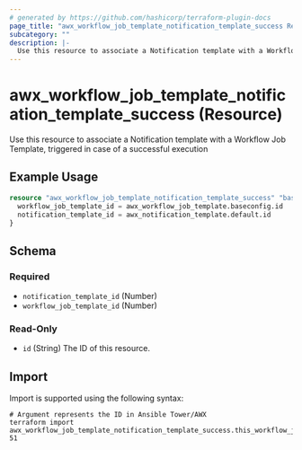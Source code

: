 ```yaml
---
# generated by https://github.com/hashicorp/terraform-plugin-docs
page_title: "awx_workflow_job_template_notification_template_success Resource - terraform-provider-awx"
subcategory: ""
description: |-
  Use this resource to associate a Notification template with a Workflow Job Template, triggered in case of a successful execution
---
```


# awx_workflow_job_template_notification_template_success (Resource)

Use this resource to associate a Notification template with a Workflow Job Template, triggered in case of a successful execution

## Example Usage

```terraform
resource "awx_workflow_job_template_notification_template_success" "baseconfig" {
  workflow_job_template_id = awx_workflow_job_template.baseconfig.id
  notification_template_id = awx_notification_template.default.id
}
```

<!-- schema generated by tfplugindocs -->
## Schema

### Required

- `notification_template_id` (Number)
- `workflow_job_template_id` (Number)

### Read-Only

- `id` (String) The ID of this resource.

## Import

Import is supported using the following syntax:

```shell
# Argument represents the ID in Ansible Tower/AWX
terraform import awx_workflow_job_template_notification_template_success.this_workflow_job_template_notification_template_success 51
```
